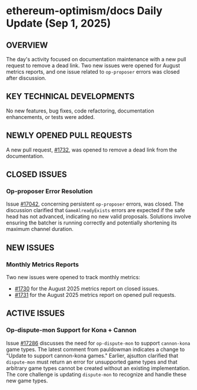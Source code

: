 # ethereum-optimism/docs Daily Update (Sep 1, 2025)
## OVERVIEW 
The day's activity focused on documentation maintenance with a new pull request to remove a dead link. Two new issues were opened for August metrics reports, and one issue related to `op-proposer` errors was closed after discussion.

## KEY TECHNICAL DEVELOPMENTS

No new features, bug fixes, code refactoring, documentation enhancements, or tests were added.

## NEWLY OPENED PULL REQUESTS
A new pull request, [#1732](https://github.com/ethereum-optimism/docs/pull/1732), was opened to remove a dead link from the documentation.

## CLOSED ISSUES

### Op-proposer Error Resolution
Issue [#17042](https://github.com/ethereum-optimism/docs/issues/17042), concerning persistent `op-proposer` errors, was closed. The discussion clarified that `GameAlreadyExists` errors are expected if the safe head has not advanced, indicating no new valid proposals. Solutions involve ensuring the batcher is running correctly and potentially shortening its maximum channel duration.

## NEW ISSUES

### Monthly Metrics Reports
Two new issues were opened to track monthly metrics:
- [#1730](https://github.com/ethereum-optimism/docs/issues/1730) for the August 2025 metrics report on closed issues.
- [#1731](https://github.com/ethereum-optimism/docs/issues/1731) for the August 2025 metrics report on opened pull requests.

## ACTIVE ISSUES

### Op-dispute-mon Support for Kona + Cannon
Issue [#17286](https://github.com/ethereum-optimism/docs/issues/17286) discusses the need for `op-dispute-mon` to support `cannon-kona` game types. The latest comment from pauldowman indicates a change to "Update to support cannon-kona games." Earlier, ajsutton clarified that `dispute-mon` must return an error for unsupported game types and that arbitrary game types cannot be created without an existing implementation. The core challenge is updating `dispute-mon` to recognize and handle these new game types.